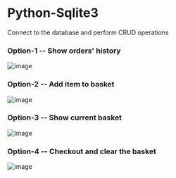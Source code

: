 # Python-Sqlite3
Connect to the database and perform CRUD operations

### Option-1 -- Show orders' history
![image](https://user-images.githubusercontent.com/71847656/153750805-7b92d4f5-3226-40f9-b93a-d80bf1b77712.png)

### Option-2 -- Add item to basket
![image](https://user-images.githubusercontent.com/71847656/153751092-a9abc525-f6be-4611-af77-37f77f5c7598.png)


### Option-3 -- Show current basket
![image](https://user-images.githubusercontent.com/71847656/153750903-62b7591e-9a82-4466-9dd7-7accf9d5a3a8.png)

### Option-4 -- Checkout and clear the basket
![image](https://user-images.githubusercontent.com/71847656/153750944-91a1ddff-6651-4882-ac9a-8af230720fef.png)



